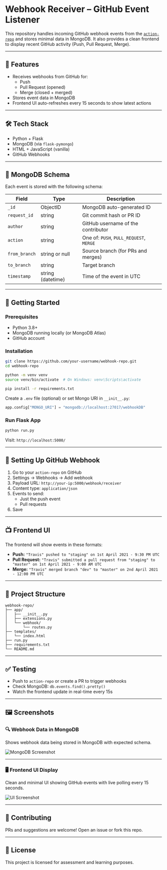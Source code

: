 
# Webhook Receiver – GitHub Event Listener

This repository handles incoming GitHub webhook events from the [`action-repo`](https://github.com/your-username/action-repo) and stores minimal data in MongoDB. It also provides a clean frontend to display recent GitHub activity (Push, Pull Request, Merge).

---

## 📌 Features

- Receives webhooks from GitHub for:
  - Push
  - Pull Request (opened)
  - Merge (closed + merged)
- Stores event data in MongoDB
- Frontend UI auto-refreshes every 15 seconds to show latest actions

---

## 🛠️ Tech Stack

- Python + Flask
- MongoDB (via `flask-pymongo`)
- HTML + JavaScript (vanilla)
- GitHub Webhooks

---

## 🧾 MongoDB Schema

Each event is stored with the following schema:

| Field         | Type            | Description                                     |
|---------------|------------------|-------------------------------------------------|
| `_id`         | ObjectID         | MongoDB auto-generated ID                       |
| `request_id`  | string           | Git commit hash or PR ID                        |
| `author`      | string           | GitHub username of the contributor              |
| `action`      | string           | One of: `PUSH`, `PULL_REQUEST`, `MERGE`         |
| `from_branch` | string or null   | Source branch (for PRs and merges)              |
| `to_branch`   | string           | Target branch                                   |
| `timestamp`   | string (datetime)| Time of the event in UTC                        |

---

## 🚀 Getting Started

### Prerequisites

- Python 3.8+
- MongoDB running locally (or MongoDB Atlas)
- GitHub account

### Installation

```bash
git clone https://github.com/your-username/webhook-repo.git
cd webhook-repo

python -m venv venv
source venv/bin/activate  # On Windows: venv\Scripts\activate

pip install -r requirements.txt
```

Create a `.env` file (optional) or set Mongo URI in `__init__.py`:

```python
app.config["MONGO_URI"] = "mongodb://localhost:27017/webhookDB"
```

### Run Flask App

```bash
python run.py
```

Visit: `http://localhost:5000/`

---

## 🔗 Setting Up GitHub Webhook

1. Go to your `action-repo` on GitHub
2. Settings → Webhooks → Add webhook
3. Payload URL: `http://your-ip:5000/webhook/receiver`
4. Content type: `application/json`
5. Events to send:
   - Just the push event
   - Pull requests
6. Save

---

## 📺 Frontend UI

The frontend will show events in these formats:

- **Push:** `"Travis" pushed to "staging" on 1st April 2021 - 9:30 PM UTC`
- **Pull Request:** `"Travis" submitted a pull request from "staging" to "master" on 1st April 2021 - 9:00 AM UTC`
- **Merge:** `"Travis" merged branch "dev" to "master" on 2nd April 2021 - 12:00 PM UTC`

---

## 📂 Project Structure

```
webhook-repo/
├── app/
│   ├── __init__.py
│   ├── extensions.py
│   └── webhook/
│       └── routes.py
├── templates/
│   └── index.html
├── run.py
├── requirements.txt
└── README.md
```

---

## ✅ Testing

- Push to `action-repo` or create a PR to trigger webhooks
- Check MongoDB: `db.events.find().pretty()`
- Watch the frontend update in real-time every 15s

---

## 🖼️ Screenshots

### 🔍 Webhook Data in MongoDB
Shows webhook data being stored in MongoDB with expected schema.

![MongoDB Screenshot](./mongodb_screenshot.png)

---

### 🖥️ Frontend UI Display
Clean and minimal UI showing GitHub events with live polling every 15 seconds.

![UI Screenshot](./ui_screenshot.png)

---

## 🤝 Contributing

PRs and suggestions are welcome! Open an issue or fork this repo.

---

## 📝 License

This project is licensed for assessment and learning purposes.
